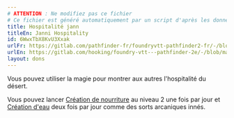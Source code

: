 ```yaml
---
# ATTENTION : Ne modifiez pas ce fichier
# Ce fichier est généré automatiquement par un script d'après les données du module Foundry VTT officiel et de sa traduction
title: Hospitalité jann
titleEn: Janni Hospitality
id: 6WwxTbX8KvU3Xxak
urlFr: https://gitlab.com/pathfinder-fr/foundryvtt-pathfinder2-fr/-/blob/master/data/feats/6WwxTbX8KvU3Xxak.htm
urlEn: https://gitlab.com/hooking/foundry-vtt---pathfinder-2e/-/blob/master/packs/data/feats.db/janni-hospitality.json
layout: dons
---
```

Vous pouvez utiliser la magie pour montrer aux autres l'hospitalité du désert.

Vous pouvez lancer [Création de nourriture](../sorts/création-de-nourriture.md) au niveau 2 une fois par jour et [Création d'eau](../sorts/création-d-eau.md) deux fois par jour comme des sorts arcaniques innés.
